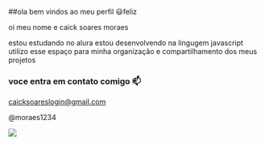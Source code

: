 ##ola bem vindos ao meu perfil 😃feliz

oi meu nome e caick soares moraes

estou estudando no alura
estou desenvolvendo na lingugem javascript
utilizo esse espaço para minha organização e compartilhamento dos meus projetos

### voce entra em contato comigo 📫

caicksoareslogin@gmail.com

@moraes1234

![](https://tenor.com/pt-BR/view/tmnt2003-teenage-mutant-ninja-turtles-tmnt-gif-26214706)
